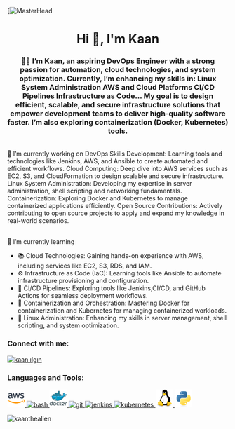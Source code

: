 [![MasterHead](https://www.yapikredi.com.tr/medium/image/bulut-bilisim-trendleri_65851/view.jpg)
<h1 align="center">Hi 👋, I'm Kaan </h1>
<h3 align="center">👨‍💻 I’m Kaan, an aspiring DevOps Engineer with a strong passion for automation, cloud technologies, and system optimization. Currently, I’m enhancing my skills in: Linux System Administration AWS and Cloud Platforms CI/CD Pipelines Infrastructure as Code... My goal is to design efficient, scalable, and secure infrastructure solutions that empower development teams to deliver high-quality software faster.  I’m also exploring containerization (Docker, Kubernetes) tools.</h3>
<br>
 🔭 I’m currently working on
DevOps Skills Development: Learning tools and technologies like Jenkins, AWS, and Ansible to create automated and efficient workflows. Cloud Computing: Deep dive into AWS services such as EC2, S3, and CloudFormation to design scalable and secure infrastructure.  Linux System Administration: Developing my expertise in server administration, shell scripting and networking fundamentals. Containerization: Exploring Docker and Kubernetes to manage containerized applications efficiently. Open Source Contributions: Actively contributing to open source projects to apply and expand my knowledge in real-world scenarios.<br>

   <br>🌱 I’m currently learning
-    📚 Cloud Technologies: Gaining hands-on experience with AWS, including services like EC2, S3, RDS, and IAM.
-   ⚙️ Infrastructure as Code (IaC): Learning tools like Ansible to automate infrastructure provisioning and configuration.
-   🚀 CI/CD Pipelines: Exploring tools like Jenkins,CI/CD, and GitHub Actions for seamless deployment workflows.
-   🐳 Containerization and Orchestration: Mastering Docker for containerization and Kubernetes for managing containerized workloads.
-   📂 Linux Administration: Enhancing my skills in server management, shell scripting, and system optimization.

<h3 align="left">Connect with me:</h3>
<p align="left">
<a href="https://linkedin.com/in/kaan ılgın" target="blank"><img align="center" src="https://raw.githubusercontent.com/rahuldkjain/github-profile-readme-generator/master/src/images/icons/Social/linked-in-alt.svg" alt="kaan ılgın" height="30" width="40" /></a>
</p>

<h3 align="left">Languages and Tools:</h3>
<p align="left"> <a href="https://aws.amazon.com" target="_blank" rel="noreferrer"> <img src="https://raw.githubusercontent.com/devicons/devicon/master/icons/amazonwebservices/amazonwebservices-original-wordmark.svg" alt="aws" width="40" height="40"/> </a> <a href="https://www.gnu.org/software/bash/" target="_blank" rel="noreferrer"> <img src="https://www.vectorlogo.zone/logos/gnu_bash/gnu_bash-icon.svg" alt="bash" width="40" height="40"/> </a> <a href="https://www.docker.com/" target="_blank" rel="noreferrer"> <img src="https://raw.githubusercontent.com/devicons/devicon/master/icons/docker/docker-original-wordmark.svg" alt="docker" width="40" height="40"/> </a> <a href="https://git-scm.com/" target="_blank" rel="noreferrer"> <img src="https://www.vectorlogo.zone/logos/git-scm/git-scm-icon.svg" alt="git" width="40" height="40"/> </a> <a href="https://www.jenkins.io" target="_blank" rel="noreferrer"> <img src="https://www.vectorlogo.zone/logos/jenkins/jenkins-icon.svg" alt="jenkins" width="40" height="40"/> </a> <a href="https://kubernetes.io" target="_blank" rel="noreferrer"> <img src="https://www.vectorlogo.zone/logos/kubernetes/kubernetes-icon.svg" alt="kubernetes" width="40" height="40"/> </a> <a href="https://www.linux.org/" target="_blank" rel="noreferrer"> <img src="https://raw.githubusercontent.com/devicons/devicon/master/icons/linux/linux-original.svg" alt="linux" width="40" height="40"/> </a> <a href="https://www.python.org" target="_blank" rel="noreferrer"> <img src="https://raw.githubusercontent.com/devicons/devicon/master/icons/python/python-original.svg" alt="python" width="40" height="40"/> </a> </p>

<p><img align="center" src="https://github-readme-stats.vercel.app/api/top-langs?username=kaanthealien&show_icons=true&locale=en&layout=compact" alt="kaanthealien" /></p>
